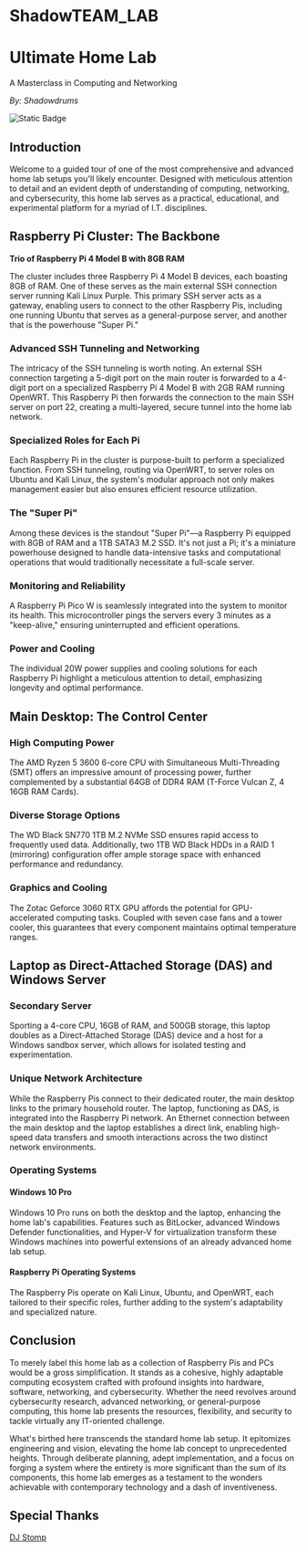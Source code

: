 # ShadowTEAM_LAB
# Ultimate Home Lab

A Masterclass in Computing and Networking

_By: Shadowdrums_

![Static Badge](https://img.shields.io/badge/Runs%20On-Coffee-6f4e37?style=for-the-badge&logo=coffeescript&logoColor=ffffff&labelColor=613B19)

## Introduction

Welcome to a guided tour of one of the most comprehensive and advanced home lab setups you'll likely encounter. Designed with meticulous attention to detail and an evident depth of understanding of computing, networking, and cybersecurity, this home lab serves as a practical, educational, and experimental platform for a myriad of I.T. disciplines.

## Raspberry Pi Cluster: The Backbone

**Trio of Raspberry Pi 4 Model B with 8GB RAM**

The cluster includes three Raspberry Pi 4 Model B devices, each boasting 8GB of RAM. One of these serves as the main external SSH connection server running Kali Linux Purple. This primary SSH server acts as a gateway, enabling users to connect to the other Raspberry Pis, including one running Ubuntu that serves as a general-purpose server, and another that is the powerhouse "Super Pi."

### Advanced SSH Tunneling and Networking

The intricacy of the SSH tunneling is worth noting. An external SSH connection targeting a 5-digit port on the main router is forwarded to a 4-digit port on a specialized Raspberry Pi 4 Model B with 2GB RAM running OpenWRT. This Raspberry Pi then forwards the connection to the main SSH server on port 22, creating a multi-layered, secure tunnel into the home lab network.

### Specialized Roles for Each Pi

Each Raspberry Pi in the cluster is purpose-built to perform a specialized function. From SSH tunneling, routing via OpenWRT, to server roles on Ubuntu and Kali Linux, the system's modular approach not only makes management easier but also ensures efficient resource utilization.

### The "Super Pi"

Among these devices is the standout "Super Pi"—a Raspberry Pi equipped with 8GB of RAM and a 1TB SATA3 M.2 SSD. It's not just a Pi; it's a miniature powerhouse designed to handle data-intensive tasks and computational operations that would traditionally necessitate a full-scale server.

### Monitoring and Reliability

A Raspberry Pi Pico W is seamlessly integrated into the system to monitor its health. This microcontroller pings the servers every 3 minutes as a "keep-alive," ensuring uninterrupted and efficient operations.

### Power and Cooling

The individual 20W power supplies and cooling solutions for each Raspberry Pi highlight a meticulous attention to detail, emphasizing longevity and optimal performance.

## Main Desktop: The Control Center

### High Computing Power

The AMD Ryzen 5 3600 6-core CPU with Simultaneous Multi-Threading (SMT) offers an impressive amount of processing power, further complemented by a substantial 64GB of DDR4 RAM (T-Force Vulcan Z, 4 16GB RAM Cards).

### Diverse Storage Options

The WD Black SN770 1TB M.2 NVMe SSD ensures rapid access to frequently used data. Additionally, two 1TB WD Black HDDs in a RAID 1 (mirroring) configuration offer ample storage space with enhanced performance and redundancy.

### Graphics and Cooling

The Zotac Geforce 3060 RTX GPU affords the potential for GPU-accelerated computing tasks. Coupled with seven case fans and a tower cooler, this guarantees that every component maintains optimal temperature ranges.

## Laptop as Direct-Attached Storage (DAS) and Windows Server

### Secondary Server

Sporting a 4-core CPU, 16GB of RAM, and 500GB storage, this laptop doubles as a Direct-Attached Storage (DAS) device and a host for a Windows sandbox server, which allows for isolated testing and experimentation.

### Unique Network Architecture

While the Raspberry Pis connect to their dedicated router, the main desktop links to the primary household router. The laptop, functioning as DAS, is integrated into the Raspberry Pi network. An Ethernet connection between the main desktop and the laptop establishes a direct link, enabling high-speed data transfers and smooth interactions across the two distinct network environments.

### Operating Systems

#### Windows 10 Pro

Windows 10 Pro runs on both the desktop and the laptop, enhancing the home lab's capabilities. Features such as BitLocker, advanced Windows Defender functionalities, and Hyper-V for virtualization transform these Windows machines into powerful extensions of an already advanced home lab setup.

#### Raspberry Pi Operating Systems

The Raspberry Pis operate on Kali Linux, Ubuntu, and OpenWRT, each tailored to their specific roles, further adding to the system's adaptability and specialized nature.

## Conclusion

To merely label this home lab as a collection of Raspberry Pis and PCs would be a gross simplification. It stands as a cohesive, highly adaptable computing ecosystem crafted with profound insights into hardware, software, networking, and cybersecurity. Whether the need revolves around cybersecurity research, advanced networking, or general-purpose computing, this home lab presents the resources, flexibility, and security to tackle virtually any IT-oriented challenge.

What's birthed here transcends the standard home lab setup. It epitomizes engineering and vision, elevating the home lab concept to unprecedented heights. Through deliberate planning, adept implementation, and a focus on forging a system where the entirety is more significant than the sum of its components, this home lab emerges as a testament to the wonders achievable with contemporary technology and a dash of inventiveness.

## Special Thanks

[DJ Stomp](https://github.com/DJStompZone)
